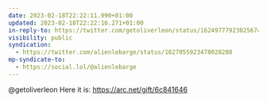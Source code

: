 ```yaml
---
date: 2023-02-18T22:22:11.990+01:00
updated: 2023-02-18T22:22:16.271+01:00
in-reply-to: https://twitter.com/getoliverleon/status/1624977792302567426
visibility: public
syndication:
  - https://twitter.com/alienlebarge/status/1627055923478028288
mp-syndicate-to:
  - https://social.lol/@alienlebarge
---
```

@getoliverleon Here it is: https://arc.net/gift/6c841646
